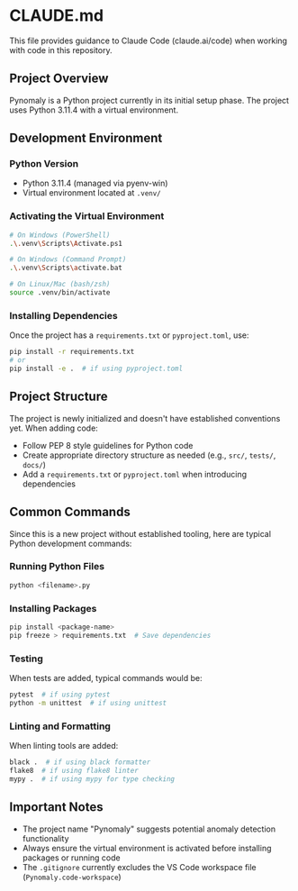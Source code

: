 # CLAUDE.md

This file provides guidance to Claude Code (claude.ai/code) when working with code in this repository.

## Project Overview
Pynomaly is a Python project currently in its initial setup phase. The project uses Python 3.11.4 with a virtual environment.

## Development Environment

### Python Version
- Python 3.11.4 (managed via pyenv-win)
- Virtual environment located at `.venv/`

### Activating the Virtual Environment
```bash
# On Windows (PowerShell)
.\.venv\Scripts\Activate.ps1

# On Windows (Command Prompt)
.\.venv\Scripts\activate.bat

# On Linux/Mac (bash/zsh)
source .venv/bin/activate
```

### Installing Dependencies
Once the project has a `requirements.txt` or `pyproject.toml`, use:
```bash
pip install -r requirements.txt
# or
pip install -e .  # if using pyproject.toml
```

## Project Structure
The project is newly initialized and doesn't have established conventions yet. When adding code:
- Follow PEP 8 style guidelines for Python code
- Create appropriate directory structure as needed (e.g., `src/`, `tests/`, `docs/`)
- Add a `requirements.txt` or `pyproject.toml` when introducing dependencies

## Common Commands
Since this is a new project without established tooling, here are typical Python development commands:

### Running Python Files
```bash
python <filename>.py
```

### Installing Packages
```bash
pip install <package-name>
pip freeze > requirements.txt  # Save dependencies
```

### Testing
When tests are added, typical commands would be:
```bash
pytest  # if using pytest
python -m unittest  # if using unittest
```

### Linting and Formatting
When linting tools are added:
```bash
black .  # if using black formatter
flake8  # if using flake8 linter
mypy .  # if using mypy for type checking
```

## Important Notes
- The project name "Pynomaly" suggests potential anomaly detection functionality
- Always ensure the virtual environment is activated before installing packages or running code
- The `.gitignore` currently excludes the VS Code workspace file (`Pynomaly.code-workspace`)